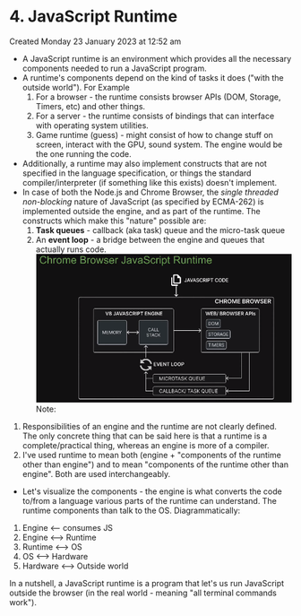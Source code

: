 # 4. JavaScript Runtime
Created Monday 23 January 2023 at 12:52 am

- A JavaScript runtime is an environment which provides all the necessary components needed to run a JavaScript program.
- A runtime's components depend on the kind of tasks it does ("with the outside world"). For Example
	1. For a browser - the runtime consists browser APIs (DOM, Storage, Timers, etc) and other things.
	2. For a server - the runtime consists of bindings that can interface with operating system utilities.
	3. Game runtime (guess) - might consist of how to change stuff on screen, interact with the GPU, sound system. The engine would be the one running the code.
- Additionally, a runtime may also implement constructs that are not specified in the language specification, or things the standard compiler/interpreter (if something like this exists) doesn't implement.
- In case of both the Node.js and Chrome Browser, the *single threaded non-blocking* nature of JavaScript (as specified by ECMA-262) is implemented outside the engine, and as part of the runtime. The constructs which make this "nature" possible are:
	1. **Task queues** - callback (aka task) queue and the micro-task queue
	2. An **event loop** - a bridge between the engine and queues that actually runs code.
![](../../../../assets/4_JavaScript_Runtime-image-1-e0590904.png)
Note:
1. Responsibilities of an engine and the runtime are not clearly defined. The only concrete thing that can be said here is that a runtime is a complete/practical thing, whereas an engine is more of a compiler.
2. I've used runtime to mean both (engine + "components of the runtime other than engine") and to mean "components of the runtime other than engine". Both are used interchangeably.

- Let's visualize the components - the engine is what converts the code to/from a language various parts of the runtime can understand. The runtime components than talk to the OS. Diagrammatically:
1. Engine <-- consumes JS
2. Engine <--> Runtime
3. Runtime <--> OS
4. OS <--> Hardware
5. Hardware <--> Outside world

In a nutshell, a JavaScript runtime is a program that let's us run JavaScript outside the browser (in the real world - meaning "all terminal commands work").
